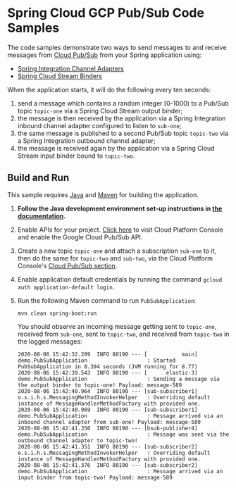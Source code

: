 # Spring Cloud GCP Pub/Sub Code Samples

The code samples demonstrate two ways to send messages to and receive messages from [Cloud Pub/Sub](https://cloud.google.com/pubsub/docs/) from your Spring application using: 

* [Spring Integration Channel Adapters](https://cloud.spring.io/spring-cloud-gcp/reference/html/#channel-adapters-for-cloud-pubsub)
* [Spring Cloud Stream Binders](https://cloud.spring.io/spring-cloud-gcp/reference/html/#spring-cloud-stream)

When the application starts, it will do the following every ten seconds: 
1. send a message which contains a random integer [0-1000) to a Pub/Sub topic `topic-one` via a Spring Cloud Stream output binder; 
1. the message is then received by the application via a Spring Integration inbound channel adapter configured to listen to `sub-one`; 
1. the same message is published to a second Pub/Sub topic `topic-two` via a Spring Integration outbound channel adapter;
1. the message is received again by the application via a Spring Cloud Stream input binder bound to `topic-two`.


## Build and Run

This sample requires [Java](https://www.java.com/en/download/) and [Maven](http://maven.apache.org/) for building the application.

1.  **Follow the Java development environment set-up instructions in [the documentation](https://cloud.google.com/java/docs/setup).**

1.  Enable APIs for your project.
    [Click here](https://console.cloud.google.com/flows/enableapi?apiid=pubsub.googleapis.com&showconfirmation=true)
    to visit Cloud Platform Console and enable the Google Cloud Pub/Sub API.

1.  Create a new topic `topic-one` and attach a subscription `sub-one` to it, then do the same for `topic-two` and `sub-two`, via the Cloud Platform Console's
    [Cloud Pub/Sub section](http://console.cloud.google.com/pubsub).

1.  Enable application default credentials by running the command `gcloud auth application-default login`.

1.  Run the following Maven command to run `PubSubApplication`:
    ```
    mvn clean spring-boot:run
    ```
    You should observe an incoming message getting sent to `topic-one`, received from `sub-one`, sent to `topic-two`, and received from `topic-two` in the logged messages:
    ```
    2020-08-06 15:42:32.289  INFO 80190 --- [           main] demo.PubSubApplication                   : Started PubSubApplication in 8.394 seconds (JVM running for 8.77)
    2020-08-06 15:42:39.543  INFO 80190 --- [      elastic-3] demo.PubSubApplication                   : Sending a message via the output binder to topic-one! Payload: message-589
    2020-08-06 15:42:40.964  INFO 80190 --- [sub-subscriber1] o.s.i.h.s.MessagingMethodInvokerHelper   : Overriding default instance of MessageHandlerMethodFactory with provided one.
    2020-08-06 15:42:40.969  INFO 80190 --- [sub-subscriber1] demo.PubSubApplication                   : Message arrived via an inbound channel adapter from sub-one! Payload: message-589
    2020-08-06 15:42:41.350  INFO 80190 --- [bsub-publisher4] demo.PubSubApplication                   : Message was sent via the outbound channel adapter to topic-two!
    2020-08-06 15:42:41.351  INFO 80190 --- [sub-subscriber2] o.s.i.h.s.MessagingMethodInvokerHelper   : Overriding default instance of MessageHandlerMethodFactory with provided one.
    2020-08-06 15:42:41.376  INFO 80190 --- [sub-subscriber2] demo.PubSubApplication                   : Message arrived via an input binder from topic-two! Payload: message-589
    ```
